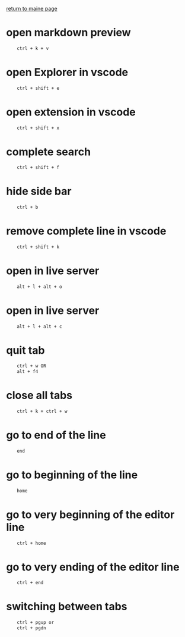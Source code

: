[return to maine page](readme.md)

# open markdown preview

```bash
    ctrl + k + v
```

# open Explorer in vscode

```bash
    ctrl + shift + e
```

# open extension in vscode

```bash
    ctrl + shift + x
```

# complete search

```bash
    ctrl + shift + f
```

# hide side bar

```bash
    ctrl + b
```

# remove complete line in vscode

```bash
    ctrl + shift + k
```

# open in live server

```bash
    alt + l + alt + o
```

# open in live server

```bash
    alt + l + alt + c
```

# quit tab

```bash
    ctrl + w OR
    alt + f4
```

# close all tabs 
```bash
    ctrl + k + ctrl + w
```

# go to end of the line

```bash
    end
```

# go to beginning of the line

```bash
    home
```

# go to very beginning of the editor line

```bash
    ctrl + home
```

# go to very ending of the editor line

```bash
    ctrl + end
```

# switching between tabs

```bash
    ctrl + pgup or
    ctrl + pgdn
```
